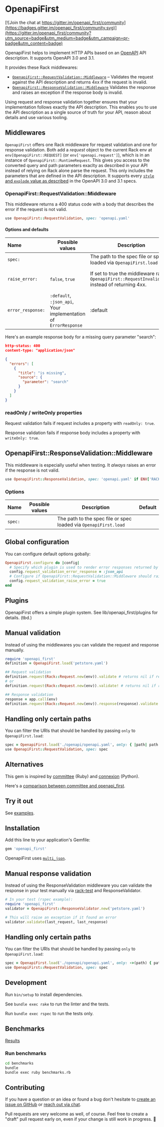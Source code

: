 # OpenapiFirst

[![Join the chat at https://gitter.im/openapi_first/community](https://badges.gitter.im/openapi_first/community.svg)](https://gitter.im/openapi_first/community?utm_source=badge&utm_medium=badge&utm_campaign=pr-badge&utm_content=badge)

OpenapiFirst helps to implement HTTP APIs based on an [OpenAPI](https://www.openapis.org/) API description. It supports OpenAPI 3.0 and 3.1.

It provides these Rack middlewares:

- [`OpenapiFirst::RequestValidation::Middleware`](#request-validation) – Validates the request against the API description and returns 4xx if the request is invalid.
- [`OpenapiFirst::ResponseValidation::Middleware`](#response-validation) Validates the response and raises an exception if the response body is invalid.

Using request and response validation together ensures that your implementation follows exactly the API description. This enables you to use the API description as a single source of truth for your API, reason about details and use various tooling.

## Middlewares

`OpenapiFirst` offers one Rack middleware for request validation and one for response validation. Both add a _request_ object to the current Rack env at `env[OpenapiFirst::REQUEST]` (or `env['openapi.request']`), which is in an instance of `OpenapiFirst::RuntimeRequest`. This gives you access to the converted query and path parameters exaclty as described in your API instead of relying on Rack alone parse the request. This only includes the parameters that are defined in the API description. It supports every [`style` and `explode` value as described](https://spec.openapis.org/oas/latest.html#style-examples) in the OpenAPI 3.0 and 3.1 specs.

### OpenapiFirst::RequestValidation::Middleware

This middleware returns a 400 status code with a body that describes the error if the request is not valid.

```ruby
use OpenapiFirst::RequestValidation, spec: 'openapi.yaml'
```

#### Options and defaults

| Name              | Possible values                                                 | Description                                                                                        | Default                            |
| :---------------- | --------------------------------------------------------------- | -------------------------------------------------------------------------------------------------- | ---------------------------------- |
| `spec:`           |                                                                 | The path to the spec file or spec loaded via `OpenapiFirst.load`                                   |
| `raise_error:`    | `false`, `true`                                                 | If set to true the middleware raises `OpenapiFirst::RequestInvalidError` instead of returning 4xx. | `false` (don't raise an exception) |
| `error_response:` | `:default`, `:json_api`, Your implementation of `ErrorResponse` | :default                                                                                           |

Here's an example response body for a missing query parameter "search":

```json
http-status: 400
content-type: "application/json"

{
  "errors": [
    {
      "title": "is missing",
      "source": {
        "parameter": "search"
      }
    }
  ]
}
```

### readOnly / writeOnly properties

Request validation fails if request includes a property with `readOnly: true`.

Response validation fails if response body includes a property with `writeOnly: true`.

## OpenapiFirst::ResponseValidation::Middleware

This middleware is especially useful when testing. It _always_ raises an error if the response is not valid.

```ruby
use OpenapiFirst::ResponseValidation, spec: 'openapi.yaml' if ENV['RACK_ENV'] == 'test'
```

### Options

| Name    | Possible values | Description                                                      | Default |
| :------ | --------------- | ---------------------------------------------------------------- | ------- |
| `spec:` |                 | The path to the spec file or spec loaded via `OpenapiFirst.load` |

## Global configuration

You can configure default options gobally:

```ruby
OpenapiFirst.configure do |config|
  # Specify which plugin is used to render error responses returned by OpenapiFirst::RequestValidation::Middleware (defaults to :default)
  config.request_validation_error_response = :json_api
  # Configure if OpenapiFirst::RequestValidation::Middleware should raise an exception (defaults to false)
  config.request_validation_raise_error = true
end
```

## Plugins

OpenapiFirst offers a simple plugin system. See lib/openapi_first/plugins for details. (tbd.)

## Manual validation

Instead of using the middlewares you can validate the request and response manually.

```ruby
require 'openapi_first'
definition = OpenapiFirst.load('petstore.yaml')

## Request validation
definition.request(Rack::Request.new(env)).validate # returns nil if request is valid, OpenapiFirst::RequestValidation::Failure if not
# or
definition.request(Rack::Request.new(env)).validate! # returns nil if request is valid, raises an exception if not

## Response validation
response = app.call(env)
definition.request(Rack::Request.new(env)).response(response).validate! # returns nil if request is valid, raises an exception if not
```

## Handling only certain paths

You can filter the URIs that should be handled by passing `only` to `OpenapiFirst.load`:

```ruby
spec = OpenapiFirst.load('./openapi/openapi.yaml', only: { |path| path.starts_with? '/pets' })
use OpenapiFirst::RequestValidation, spec: spec
```

## Alternatives

This gem is inspired by [committee](https://github.com/interagent/committee) (Ruby) and [connexion](https://github.com/zalando/connexion) (Python).

Here's a [comparison between committee and openapi_first](https://gist.github.com/ahx/1538c31f0652f459861713b5259e366a).

## Try it out

See [examples](examples).

## Installation

Add this line to your application's Gemfile:

```ruby
gem 'openapi_first'
```

OpenapiFirst uses [`multi_json`](https://rubygems.org/gems/multi_json).

## Manual response validation

Instead of using the ResponseValidation middleware you can validate the response in your test manually via [rack-test](https://github.com/rack-test/rack-test) and ResponseValidator.

```ruby
# In your test (rspec example):
require 'openapi_first'
validator = OpenapiFirst::ResponseValidator.new('petstore.yaml')

# This will raise an exception if it found an error
validator.validate(last_request, last_response)
```

## Handling only certain paths

You can filter the URIs that should be handled by passing `only` to `OpenapiFirst.load`:

```ruby
spec = OpenapiFirst.load('./openapi/openapi.yaml', only: ->(path) { path.starts_with? '/pets' })
use OpenapiFirst::RequestValidation, spec: spec
```

## Development

Run `bin/setup` to install dependencies.

See `bundle exec rake` to run the linter and the tests.

Run `bundle exec rspec` to run the tests only.

## Benchmarks

[Results](https://gist.github.com/ahx/e6ffced58bd2e8d5baffb2f4d2c1f823)

### Run benchmarks

```sh
cd benchmarks
bundle
bundle exec ruby benchmarks.rb
```

## Contributing

If you have a question or an idea or found a bug don't hesitate to [create an issue on GitHub](https://github.com/ahx/openapi_first/issues) or [reach out via chat](https://gitter.im/openapi_first/community).

Pull requests are very welcome as well, of course. Feel free to create a "draft" pull request early on, even if your change is still work in progress. 🤗

